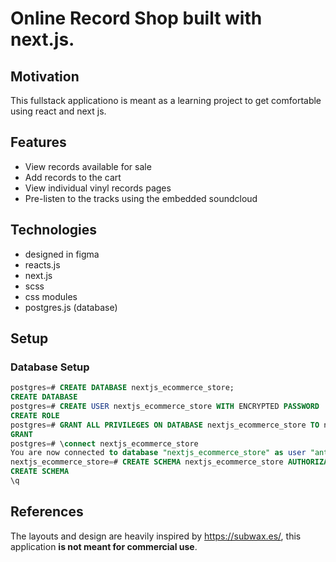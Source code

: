 # Online Record Shop built with next.js.

## Motivation

This fullstack applicationo is meant as a learning project to get comfortable using react and next js.

## Features

- View records available for sale
- Add records to the cart
- View individual vinyl records pages
- Pre-listen to the tracks using the embedded soundcloud

## Technologies

- designed in figma
- reacts.js
- next.js
- scss
- css modules
- postgres.js (database)

## Setup

### Database Setup

```sql
postgres=# CREATE DATABASE nextjs_ecommerce_store;
CREATE DATABASE
postgres=# CREATE USER nextjs_ecommerce_store WITH ENCRYPTED PASSWORD 'nextjs_ecommerce_store';
CREATE ROLE
postgres=# GRANT ALL PRIVILEGES ON DATABASE nextjs_ecommerce_store TO nextjs_ecommerce_store;
GRANT
postgres=# \connect nextjs_ecommerce_store
You are now connected to database "nextjs_ecommerce_store" as user "anton.kolomoiets".
nextjs_ecommerce_store=# CREATE SCHEMA nextjs_ecommerce_store AUTHORIZATION nextjs_ecommerce_store;
CREATE SCHEMA
\q
```

## References

The layouts and design are heavily inspired by https://subwax.es/, this application **is not meant for commercial use**.
